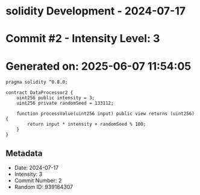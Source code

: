 ﻿# solidity Development - 2024-07-17
# Commit #2 - Intensity Level: 3
# Generated on: 2025-06-07 11:54:05
```solidity
pragma solidity ^0.8.0;

contract DataProcessor2 {
    uint256 public intensity = 3;
    uint256 private randomSeed = 133112;

    function processValue(uint256 input) public view returns (uint256) {
        return input * intensity + randomSeed % 100;
    }
}
```
## Metadata
- Date: 2024-07-17
- Intensity: 3
- Commit Number: 2
- Random ID: 939184307
